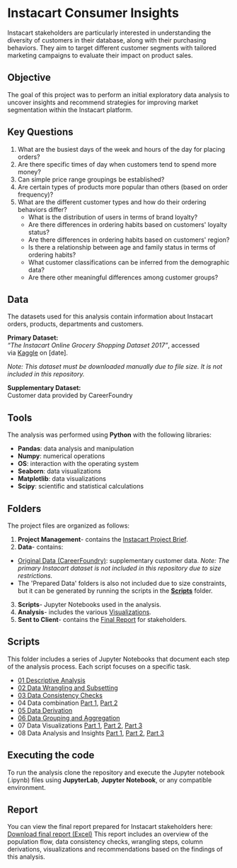 # Instacart Consumer Insights
Instacart stakeholders are particularly interested in understanding the diversity of customers in their database, along with their purchasing behaviors. They aim to target different customer segments with tailored marketing campaigns to evaluate their impact on product sales.

## Objective
The goal of this project was to perform an initial exploratory data analysis to uncover insights and recommend strategies for improving market segmentation within the Instacart platform. 

## Key Questions
1. What are the busiest days of the week and hours of the day for placing orders?
2. Are there specific times of day when customers tend to spend more money? 
3. Can simple price range groupings be established? 
4. Are certain types of products more popular than others (based on order frequency)?
5. What are the different customer types and how do their ordering behaviors differ?
    - What is the distribution of users in terms of brand loyalty?
    - Are there differences in ordering habits based on customers' loyalty status?
    - Are there differences in ordering habits based on customers' region?
    - Is there a relationship between age and family status in terms of ordering habits?
    - What customer classifications can be inferred from the demographic data?
    - Are there other meaningful differences among customer groups?

## Data
The datasets used for this analysis contain information about Instacart orders, products, departments and customers.

**Primary Dataset:**					
_“The Instacart Online Grocery Shopping Dataset 2017”_, accessed via [Kaggle](www.instacart.com/datasets/grocery-shopping-2017) on [date].

_Note: This dataset must be downloaded manually due to file size. It is not included in this repository._										

**Supplementary Dataset:**					
Customer data provided by CareerFoundry	

## Tools
The analysis was performed using **Python** with the following libraries:
- **Pandas**: data analysis and manipulation
- **Numpy**: numerical operations
- **OS**: interaction with the operating system
- **Seaborn**:  data visualizations
- **Matplotlib**: data visualizations
- **Scipy**: scientific and statistical calculations

## Folders 
The project files are organized as follows: 
01. **Project Management**- contains the [Instacart Project Brief](./01%20Project%20Management/instacart_project_brief.pdf). 
02. **Data**- contains: 
- [Original Data (CareerFoundry)](./02%20Data/Original%20Data/customers.csv): supplementary customer data. _Note: The primary Instacart dataset is not included in this repository due to size restrictions._ 
- The 'Prepared Data' folders is also not included due to size constraints, but it can be generated by running the scripts in the [**Scripts**](./03%20Scripts/) folder. 
03. **Scripts**- Jupyter Notebooks used in the analysis.
04. **Analysis**- includes the various [Visualizations](./04%20Analysis/Visualizations/).
05. **Sent to Client**- contains the [Final Report](./05%20Sent%20to%20client/Instacart_final_report.xlsx) for stakeholders.

## Scripts
This folder includes a series of Jupyter Notebooks that document each step of the analysis process. Each script focuses on a specific task.
- [01 Descriptive Analysis](./03%20Scripts/01%20IC%20Data%20import%20and%20descriptive%20analysis.ipynb)
- [02 Data Wrangling and Subsetting](./03%20Scripts/02%20IC%20Data%20wrangling%20and%20subsetting.ipynb)
- [03 Data Consistency Checks](./03%20Scripts/03%20IC%20Data%20consistency%20check.ipynb)
- 04 Data combination [Part 1](./03%20Scripts/04.1%20IC%20Combining%20and%20exporting%20data.ipynb), [Part 2](./03%20Scripts/04.2%20IC%20Combining%20and%20exporting%20data.ipynb)
- [05 Data Derivation](./03%20Scripts/05%20IC%20Deriving%20new%20variables.ipynb)
- [06 Data Grouping and Aggregation](./03%20Scripts/06%20IC%20Grouping%20and%20aggregating%20variables.ipynb)
- 07 Data Visualizations [Part 1](./03%20Scripts/07.1%20IC%20Data%20visualizations.ipynb), [Part 2](./03%20Scripts/07.2%20IC%20Data%20visualizations.ipynb), [Part 3](./03%20Scripts/07.3%20IC%20data%20Visualizations.ipynb)
- 08 Data Analysis and Insights [Part 1](./03%20Scripts/08.1%20IC%20Data%20analysis%20and%20insights.ipynb), [Part 2](./03%20Scripts/08.2%20IC%20Data%20analysis%20and%20insights.ipynb), [Part 3](./03%20Scripts/08.3%20IC%20Data%20analysis%20and%20insights.ipynb)

## Executing the code
To run the analysis clone the repository and execute the Jupyter notebook (.ipynb) files using **JupyterLab**, **Jupyter Notebook**, or any compatible environment.

## Report
You can view the final report prepared for Instacart stakeholders here: [Download final report (Excel)](./05%20Sent%20to%20client/Instacart_final_report.xlsx)
This report includes an overview of the population flow, data consistency checks, wrangling steps, column derivations, visualizations and recommendations based on the findings of this analysis. 